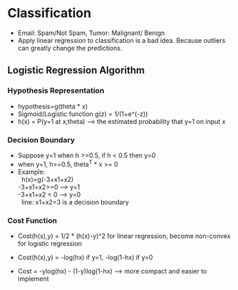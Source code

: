 # Classification

* Email: Spam/Not Spam, Tumor: Malignant/ Benign
* Apply linear regression to classification is a bad idea. Because outliers can greatly change the predictions.
## Logistic Regression Algorithm

### Hypothesis Representation
* hypothesis=g(theta * x) 
* Sigmoid/Logistic function g(z) = 1/(1+e^(-z))  
* h(x) = P(y=1 at x;theta) --> the estimated probability that y=1 on input x

### Decision Boundary
* Suppose y=1 when h >=0.5, if h < 0.5 then y=0 
* when y=1, h>=0.5, theta<sup>T</sup> * x >= 0  
* Example:  
   h(x)=g(-3+x1+x2)    
   -3+x1+x2>=0 --> y=1  
   -3+x1+x2 < 0 --> y=0  
   line: x1+x2=3 is a decision boundary
### Cost Function
* Cost(h(x),y) = 1/2 * (h(x)-y)^2 for linear regression, become non-convex for logistic regression
* Cost(h(x),y) = -log(hx) if y=1, -log(1-hx) if y=0

* Cost = -ylog(hx) - (1-y)log(1-hx) --> more compact and easier to implement
